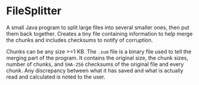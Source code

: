 # FileSplitter
A small Java program to split large files into several smaller ones, then put them back together. Creates a tiny file containing information to help merge the chunks and includes checksums to notify of corruption.

Chunks can be any size >=1 KB. The `.sum` file is a binary file used to tell the merging part of the program. It contains the original size, the chunk sizes, number of chunks, and `SHA-256` checksums of the original file and every chunk. Any discrepancy between what it has saved and what is actually read and calculated is noted to the user.
